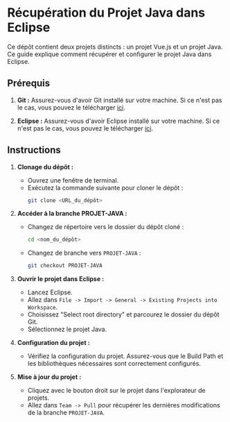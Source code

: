 # Récupération du Projet Java dans Eclipse

Ce dépôt contient deux projets distincts : un projet Vue.js et un projet Java. Ce guide explique comment récupérer et configurer le projet Java dans Eclipse.

## Prérequis

1. **Git :** Assurez-vous d'avoir Git installé sur votre machine. Si ce n'est pas le cas, vous pouvez le télécharger [ici](https://git-scm.com/).

2. **Eclipse :** Assurez-vous d'avoir Eclipse installé sur votre machine. Si ce n'est pas le cas, vous pouvez le télécharger [ici](https://www.eclipse.org/downloads/).

## Instructions

1. **Clonage du dépôt :**
   - Ouvrez une fenêtre de terminal.
   - Exécutez la commande suivante pour cloner le dépôt :
     ```bash
     git clone <URL_du_dépôt>
     ```

2. **Accéder à la branche PROJET-JAVA :**
   - Changez de répertoire vers le dossier du dépôt cloné :
     ```bash
     cd <nom_du_dépôt>
     ```
   - Changez de branche vers `PROJET-JAVA` :
     ```bash
     git checkout PROJET-JAVA
     ```

3. **Ouvrir le projet dans Eclipse :**
   - Lancez Eclipse.
   - Allez dans `File -> Import -> General -> Existing Projects into Workspace`.
   - Choisissez "Select root directory" et parcourez le dossier du dépôt Git.
   - Sélectionnez le projet Java.

4. **Configuration du projet :**
   - Vérifiez la configuration du projet. Assurez-vous que le Build Path et les bibliothèques nécessaires sont correctement configurés.

5. **Mise à jour du projet :**
   - Cliquez avec le bouton droit sur le projet dans l'explorateur de projets.
   - Allez dans `Team -> Pull` pour récupérer les dernières modifications de la branche `PROJET-JAVA`.

